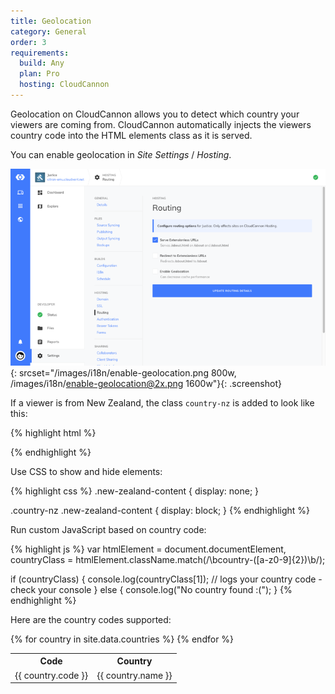 ```yaml
---
title: Geolocation
category: General
order: 3
requirements:
  build: Any
  plan: Pro
  hosting: CloudCannon
---
```


Geolocation on CloudCannon allows you to detect which country your viewers are coming from. CloudCannon automatically injects the viewers country code into the HTML elements class as it is served.

You can enable geolocation in *Site Settings* / *Hosting*.

![Enable Geolocation in Routing settings](/images/i18n/enable-geolocation.png){: srcset="/images/i18n/enable-geolocation.png 800w, /images/i18n/enable-geolocation@2x.png 1600w"}{: .screenshot}

If a viewer is from New Zealand, the class `country-nz` is added to look like this:

{% highlight html %}
<html class="country-nz">
{% endhighlight %}

Use CSS to show and hide elements:

{% highlight css %}
.new-zealand-content {
  display: none;
}

.country-nz .new-zealand-content {
  display: block;
}
{% endhighlight %}

Run custom JavaScript based on country code:

{% highlight js %}
var htmlElement = document.documentElement,
  countryClass = htmlElement.className.match(/\bcountry\-([a-z0-9]{2})\b/);

if (countryClass) {
  console.log(countryClass[1]); // logs your country code - check your console
} else {
  console.log("No country found :(");
}
{% endhighlight %}

<script>
var htmlElement = document.documentElement,
  countryClass = htmlElement.className.match(/\bcountry\-([a-z0-9]{2})\b/);

if (countryClass) {
  console.log(countryClass[1]);
} else {
  console.log("No country found :(");
}
</script>

Here are the country codes supported:

<table>
  <tr>
    <th>Code</th>
    <th>Country</th>
  </tr>
  {% for country in site.data.countries %}
  <tr>
    <td>{{ country.code }}</td>
    <td>{{ country.name }}</td>
  </tr>
  {% endfor %}
</table>
